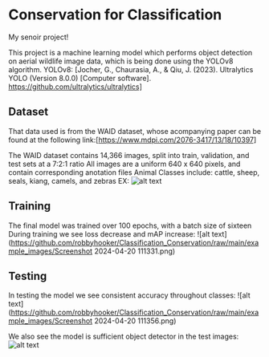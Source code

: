 # Conservation for Classification
 My senoir project!

This project is a machine learning model which performs object detection on aerial wildlife image data, which is being done using the YOLOv8 algorithm. 
YOLOv8: [Jocher, G., Chaurasia, A., & Qiu, J. (2023). Ultralytics YOLO (Version 8.0.0) [Computer software]. https://github.com/ultralytics/ultralytics]

## Dataset
That data used is from the WAID dataset, whose acompanying paper can be found at the following link:[https://www.mdpi.com/2076-3417/13/18/10397] 

The WAID dataset contains 14,366 images, split into train, validation, and test sets at a 7:2:1 ratio
All images are a uniform 640 x 640 pixels, and contain corresponding anotation files
Animal Classes include: cattle, sheep, seals, kiang, camels, and zebras
EX:
![alt text](https://github.com/robbyhooker/Classification_Conservation/raw/master/example_images/testsheep.jpg)

## Training
The final model was trained over 100 epochs, with a batch size of sixteen
During training we see loss decrease and mAP increase:
![alt text](https://github.com/robbyhooker/Classification_Conservation/raw/main/example_images/Screenshot 2024-04-20 111331.png)
## Testing
In testing the model we see consistent accuracy throughout classes:
![alt text](https://github.com/robbyhooker/Classification_Conservation/raw/main/example_images/Screenshot 2024-04-20 111356.png)


We also see the model is sufficient object detector in the test images:
![alt text](https://github.com/robbyhooker/Classification_Conservation/raw/main/example_images/sheep_annotated.jpg)



